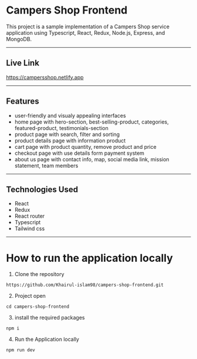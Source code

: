# Campers Shop Frontend

This project is a sample implementation of a Campers Shop service application using Typescript, React, Redux, Node.js, Express, and MongoDB.

---

## Live Link

https://campersshop.netlify.app


---



## Features

- user-friendly and visualy appealing interfaces
- home page with hero-section, best-selling-product, categories, featured-product, testimonials-section 
- product page with search, filter and sorting 
- product details page with information product
- cart page with product quantity, remove product and price
- checkout page with use details form payment system
- about us page with contact info, map, social media link, mission statement, team members

---

## Technologies Used

- React
- Redux
- React router
- Typescript
- Tailwind css

---

# How to run the application locally

1. Clone the repository

```
https://github.com/Khairul-islam98/campers-shop-frontend.git
```

2. Project open

```
cd campers-shop-frontend
```

3. install the required packages

```
npm i
```



4. Run the Application locally

```
npm run dev
```